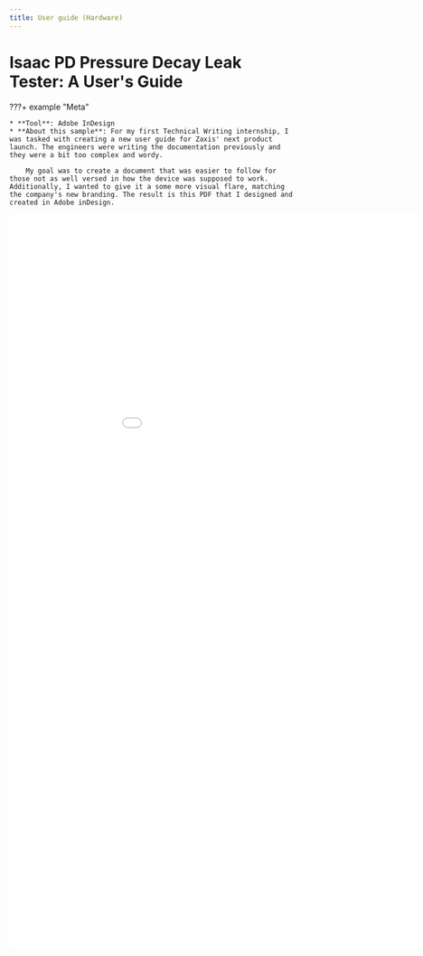 ```yaml
---
title: User guide (Hardware)
---
```


# Isaac PD Pressure Decay Leak Tester: A User's Guide

???+ example "Meta"

    * **Tool**: Adobe InDesign
    * **About this sample**: For my first Technical Writing internship, I was tasked with creating a new user guide for Zaxis' next product launch. The engineers were writing the documentation previously and they were a bit too complex and wordy. 
  
        My goal was to create a document that was easier to follow for those not as well versed in how the device was supposed to work. Additionally, I wanted to give it a some more visual flare, matching the company's new branding. The result is this PDF that I designed and created in Adobe inDesign.
  
<embed class="pdf" 
               src=
"../../assets/pdfs/PD User Guide_Sample (2018).pdf"
            width="1000" height="1300" markdown>